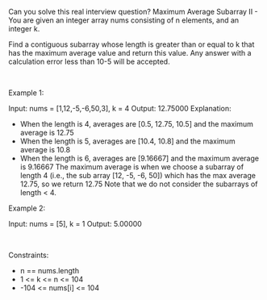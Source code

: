 Can you solve this real interview question? Maximum Average Subarray II - You are given an integer array nums consisting of n elements, and an integer k.

Find a contiguous subarray whose length is greater than or equal to k that has the maximum average value and return this value. Any answer with a calculation error less than 10-5 will be accepted.

 

Example 1:


Input: nums = [1,12,-5,-6,50,3], k = 4
Output: 12.75000
Explanation:
- When the length is 4, averages are [0.5, 12.75, 10.5] and the maximum average is 12.75
- When the length is 5, averages are [10.4, 10.8] and the maximum average is 10.8
- When the length is 6, averages are [9.16667] and the maximum average is 9.16667
The maximum average is when we choose a subarray of length 4 (i.e., the sub array [12, -5, -6, 50]) which has the max average 12.75, so we return 12.75
Note that we do not consider the subarrays of length < 4.


Example 2:


Input: nums = [5], k = 1
Output: 5.00000


 

Constraints:

 * n == nums.length
 * 1 <= k <= n <= 104
 * -104 <= nums[i] <= 104